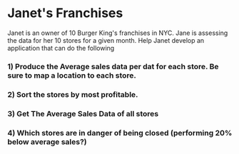 # Janet's Franchises

Janet is an owner of 10 Burger King's franchises in NYC. Jane is assessing the data for her 10 stores for a given month. Help Janet develop an application that can do the following

### 1) Produce the Average sales data per dat for each store. Be sure to map a location to each store. 

### 2) Sort the stores by most profitable. 

### 3) Get The Average Sales Data of all stores

### 4) Which stores are in danger of being closed (performing 20% below average sales?)